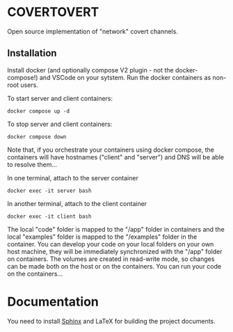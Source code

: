 # COVERTOVERT
Open source implementation of "network" covert channels.

## Installation

Install docker (and optionally compose V2 plugin - not the docker-compose!) and VSCode on your sytstem. Run the docker containers as non-root users.

To start server and client containers:
```
docker compose up -d
```

To stop server and client containers:
```
docker compose down
```

Note that, if you orchestrate your containers using docker compose, the containers will have hostnames ("client" and "server") and DNS will be able to resolve them...

In one terminal, attach to the server container
```
docker exec -it server bash
```
In another terminal, attach to the client container
```
docker exec -it client bash
```

The local "code" folder is mapped to the "/app" folder in containers and the local "examples" folder is mapped to the "/examples" folder in the container. You can develop your code on your local folders on your own host machine, they will be immediately synchronized with the "/app" folder on containers. The volumes are created in read-write mode, so changes can be made both on the host or on the containers. You can run your code on the containers...

# Documentation

You need to install [Sphinx](https://www.sphinx-doc.org/en/master/) and LaTeX for building the project documents.